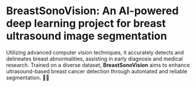 # BreastSonoVision: An AI-powered deep learning project for breast ultrasound image segmentation
Utilizing advanced computer vision techniques, it accurately detects and delineates breast abnormalities, assisting in early diagnosis and medical research. Trained on a diverse dataset, **BreastSonoVision** aims to enhance ultrasound-based breast cancer detection through automated and reliable segmentation. 🚀🔬
